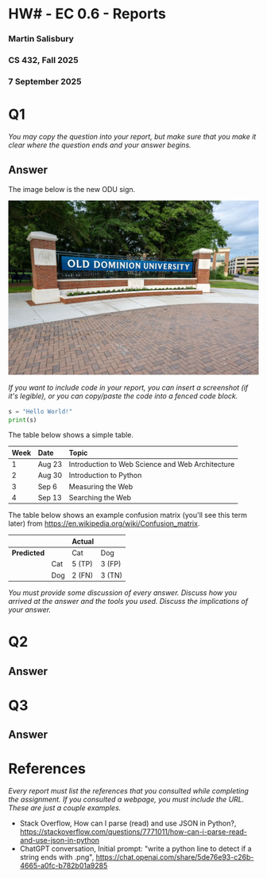 # HW# - EC 0.6 - Reports
### Martin Salisbury
### CS 432, Fall 2025
### 7 September 2025

# Q1

*You may copy the question into your report, but make sure that you make it clear where the question ends and your answer begins.*

## Answer

The image below is the new ODU sign.

![ODU](images/cs432_image1.jpg)

*If you want to include code in your report, you can insert a screenshot (if it's legible), or you can copy/paste the code into a fenced code block.*

```python
s = "Hello World!"
print(s)
```

The table below shows a simple table.  

|Week|Date|Topic|
|:---|:---|:---|
|1|Aug 23|Introduction to Web Science and Web Architecture|
|2|Aug 30|Introduction to Python|
|3|Sep 6|Measuring the Web|
|4|Sep 13|Searching the Web|

The table below shows an example confusion matrix (you'll see this term later) from <https://en.wikipedia.org/wiki/Confusion_matrix>.

| | |Actual||
|---|---|---|---|
|**Predicted**| |Cat|Dog|
| |Cat|5 (TP)|3 (FP)|
| |Dog|2 (FN)|3 (TN)|

*You must provide some discussion of every answer. Discuss how you arrived at the answer and the tools you used. Discuss the implications of your answer.*

# Q2

## Answer

# Q3

## Answer

# References

*Every report must list the references that you consulted while completing the assignment. If you consulted a webpage, you must include the URL.  These are just a couple examples.*

* Stack Overflow, How can I parse (read) and use JSON in Python?, <https://stackoverflow.com/questions/7771011/how-can-i-parse-read-and-use-json-in-python>
* ChatGPT conversation, Initial prompt: "write a python line to detect if a string ends with .png", <https://chat.openai.com/share/5de76e93-c26b-4665-a0fc-b782b01a9285>
